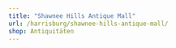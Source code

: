 ```yaml
---
title: "Shawnee Hills Antique Mall"
url: /harrisburg/shawnee-hills-antique-mall/
shop: Antiquitäten
---
```

